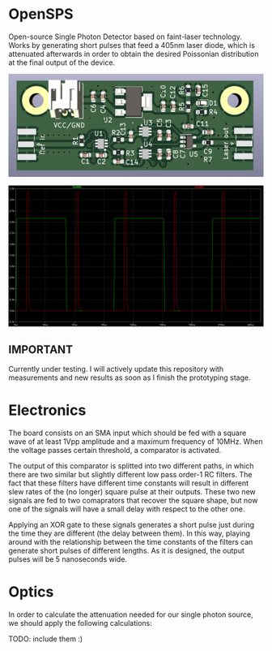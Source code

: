 # OpenSPS

Open-source Single Photon Detector based on faint-laser technology. Works by generating short pulses that feed a 405nm laser diode, which is attenuated afterwards in order to obtain the desired Poissonian distribution at the final output of the device.

![board](https://github.com/pepassaco/OpenSPS/blob/main/images/board.png)

![spice simulation](https://github.com/pepassaco/OpenSPS/blob/main/images/spice.png)

## IMPORTANT

Currently under testing. I will actively update this repository with measurements and new results as soon as I finish the prototyping stage.

# Electronics

The board consists on an SMA input which should be fed with a square wave of at least 1Vpp amplitude and a maximum frequency of 10MHz. When the voltage passes certain threshold, a comparator is activated. 

The output of this comparator is splitted into two different paths, in which there are two similar but slightly different low pass order-1 RC filters. The fact that these filters have different time constants will result in different slew rates of the (no longer) square pulse at their outputs. These two new signals are fed to two comaprators that recover the square shape, but now one of the signals will have a small delay with respect to the other one. 

Applying an XOR gate to these signals generates a short pulse just during the time they are different (the delay between them). In this way, playing around with the relationship between the time constants of the filters can generate short pulses of different lengths. As it is designed, the output pulses will be 5 nanoseconds wide. 


# Optics

In order to calculate the attenuation needed for our single photon source, we should apply the following calculations:

TODO: include them :)